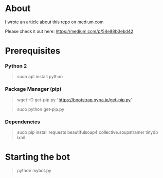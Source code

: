 # About

I wrote an article about this repo on medium.com

Please check it out here: https://medium.com/p/54e88b3ebd42


# Prerequisites

### Python 2
> sudo apt install python

### Package Manager (pip)
> wget -O get-pip.py "https://bootstrap.pypa.io/get-pip.py"

> sudo python get-pip.py

### Dependencies
> sudo pip install requests beautifulsoup4 collective.soupstrainer tinydb lxml


# Starting the bot
> python mybot.py
